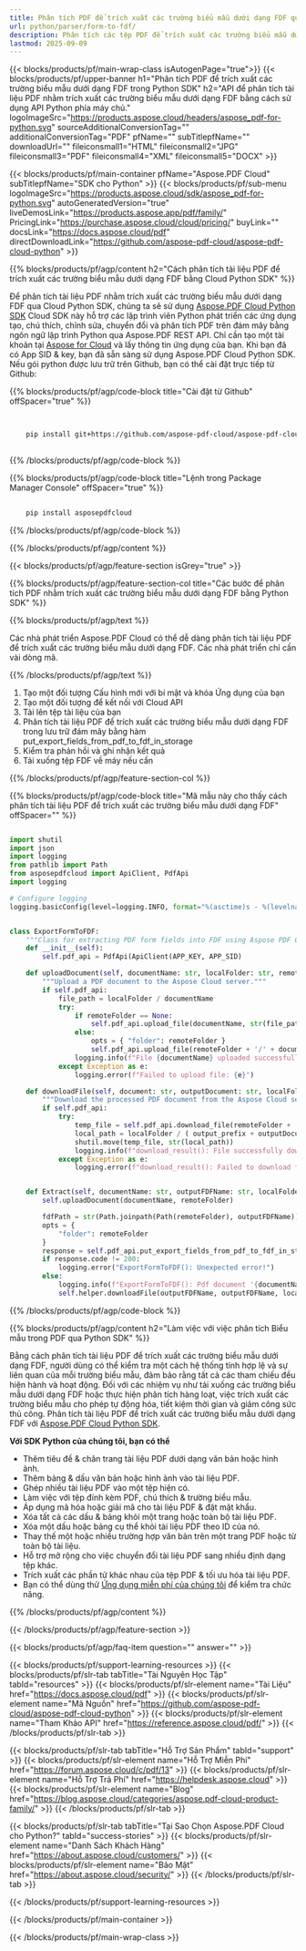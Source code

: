 ```yaml
---
title: Phân tích PDF để trích xuất các trường biểu mẫu dưới dạng FDF qua Cloud Python SDK
url: python/parser/form-to-fdf/
description: Phân tích các tệp PDF để trích xuất các trường biểu mẫu dưới dạng FDF bằng cách sử dụng Aspose.PDF Cloud SDK cho Python. Nâng cao khả năng khám phá và lập chỉ mục.
lastmod: 2025-09-09
---
```


{{< blocks/products/pf/main-wrap-class isAutogenPage="true">}}
{{< blocks/products/pf/upper-banner h1="Phân tích PDF để trích xuất các trường biểu mẫu dưới dạng FDF trong Python SDK" h2="API để phân tích tài liệu PDF nhằm trích xuất các trường biểu mẫu dưới dạng FDF bằng cách sử dụng API Python phía máy chủ." logoImageSrc="https://products.aspose.cloud/headers/aspose_pdf-for-python.svg" sourceAdditionalConversionTag="" additionalConversionTag="PDF" pfName="" subTitlepfName="" downloadUrl="" fileiconsmall1="HTML" fileiconsmall2="JPG" fileiconsmall3="PDF" fileiconsmall4="XML" fileiconsmall5="DOCX" >}}

{{< blocks/products/pf/main-container pfName="Aspose.PDF Cloud" subTitlepfName="SDK cho Python" >}}
{{< blocks/products/pf/sub-menu logoImageSrc="https://products.aspose.cloud/sdk/aspose_pdf-for-python.svg"
autoGeneratedVersion="true"
liveDemosLink="https://products.aspose.app/pdf/family/" PricingLink="https://purchase.aspose.cloud/cloud/pricing/" buyLink="" docsLink="https://docs.aspose.cloud/pdf"  directDownloadLink="https://github.com/aspose-pdf-cloud/aspose-pdf-cloud-python" >}}

{{% blocks/products/pf/agp/content h2="Cách phân tích tài liệu PDF để trích xuất các trường biểu mẫu dưới dạng FDF bằng Cloud Python SDK" %}}

Để phân tích tài liệu PDF nhằm trích xuất các trường biểu mẫu dưới dạng FDF qua Cloud Python SDK, chúng ta sẽ sử dụng
[Aspose.PDF Cloud Python SDK](https://products.aspose.cloud/pdf/python/)
Cloud SDK này hỗ trợ các lập trình viên Python phát triển các ứng dụng tạo, chú thích, chỉnh sửa, chuyển đổi và phân tích PDF trên đám mây bằng ngôn ngữ lập trình Python qua Aspose.PDF REST API. Chỉ cần tạo một tài khoản tại [Aspose for Cloud](https://dashboard.aspose.cloud/#/apps) và lấy thông tin ứng dụng của bạn. Khi bạn đã có App SID & key, bạn đã sẵn sàng sử dụng Aspose.PDF Cloud Python SDK. Nếu gói python được lưu trữ trên Github, bạn có thể cài đặt trực tiếp từ Github:

{{% blocks/products/pf/agp/code-block title="Cài đặt từ Github" offSpacer="true" %}}

```bash

     
    pip install git+https://github.com/aspose-pdf-cloud/aspose-pdf-cloud-python.git
     

```

{{% /blocks/products/pf/agp/code-block %}}

{{% blocks/products/pf/agp/code-block title="Lệnh trong Package Manager Console" offSpacer="true" %}}

```bash
     
    pip install asposepdfcloud

```

{{% /blocks/products/pf/agp/code-block %}}

{{% /blocks/products/pf/agp/content %}}

{{< blocks/products/pf/agp/feature-section isGrey="true" >}}

{{% blocks/products/pf/agp/feature-section-col title="Các bước để phân tích PDF nhằm trích xuất các trường biểu mẫu dưới dạng FDF bằng Python SDK" %}}

{{% blocks/products/pf/agp/text %}}

Các nhà phát triển Aspose.PDF Cloud có thể dễ dàng phân tích tài liệu PDF để trích xuất các trường biểu mẫu dưới dạng FDF. Các nhà phát triển chỉ cần vài dòng mã.

{{% /blocks/products/pf/agp/text %}}

1. Tạo một đối tượng Cấu hình mới với bí mật và khóa Ứng dụng của bạn
1. Tạo một đối tượng để kết nối với Cloud API
1. Tải lên tệp tài liệu của bạn
1. Phân tích tài liệu PDF để trích xuất các trường biểu mẫu dưới dạng FDF trong lưu trữ đám mây bằng hàm put_export_fields_from_pdf_to_fdf_in_storage
1. Kiểm tra phản hồi và ghi nhận kết quả
1. Tải xuống tệp FDF về máy nếu cần

{{% /blocks/products/pf/agp/feature-section-col %}}

{{% blocks/products/pf/agp/code-block title="Mã mẫu này cho thấy cách phân tích tài liệu PDF để trích xuất các trường biểu mẫu dưới dạng FDF" offSpacer="" %}}

```python

import shutil
import json
import logging
from pathlib import Path
from asposepdfcloud import ApiClient, PdfApi
import logging

# Configure logging
logging.basicConfig(level=logging.INFO, format="%(asctime)s - %(levelname)s - %(message)s")


class ExportFormToFDF:
    """Class for extracting PDF form fields into FDF using Aspose PDF Cloud API."""
    def __init__(self):
        self.pdf_api = PdfApi(ApiClient(APP_KEY, APP_SID)

    def uploadDocument(self, documentName: str, localFolder: str, remoteFolder: str):
        """Upload a PDF document to the Aspose Cloud server."""
        if self.pdf_api:
            file_path = localFolder / documentName
            try:
                if remoteFolder == None:
                    self.pdf_api.upload_file(documentName, str(file_path))
                else:
                    opts = { "folder": remoteFolder }
                    self.pdf_api.upload_file(remoteFolder + '/' + documentName, file_path)
                logging.info(f"File {documentName} uploaded successfully.")
            except Exception as e:
                logging.error(f"Failed to upload file: {e}")

    def downloadFile(self, document: str, outputDocument: str, localFolder: Path, remoteFolder: str,  output_prefix: str):
        """Download the processed PDF document from the Aspose Cloud server."""
        if self.pdf_api:
            try:
                temp_file = self.pdf_api.download_file(remoteFolder + '/' + document)
                local_path = localFolder / ( output_prefix + outputDocument )
                shutil.move(temp_file, str(local_path))
                logging.info(f"download_result(): File successfully downloaded: {local_path}")
            except Exception as e:
                logging.error(f"download_result(): Failed to download file: {e}")


    def Extract(self, documentName: str, outputFDFName: str, localFolder: Path, remoteFolder: str ):
        self.uploadDocument(documentName, remoteFolder)

        fdfPath = str(Path.joinpath(Path(remoteFolder), outputFDFName))
        opts = {
            "folder": remoteFolder
        }
        response = self.pdf_api.put_export_fields_from_pdf_to_fdf_in_storage(documentName, fdfPath, **opts)
        if response.code != 200:
            logging.error("ExportFormToFDF(): Unexpected error!")
        else:
            logging.info(f"ExportFormToFDF(): Pdf document '{documentName}' form fields successfully exported to '{outputFDFName}' file.")
            self.helper.downloadFile(outputFDFName, outputFDFName, localFolder, remoteFolder, "")

```

{{% /blocks/products/pf/agp/code-block %}}

{{% blocks/products/pf/agp/content h2="Làm việc với việc phân tích Biểu mẫu trong PDF qua Python SDK" %}}

Bằng cách phân tích tài liệu PDF để trích xuất các trường biểu mẫu dưới dạng FDF, người dùng có thể kiểm tra một cách hệ thống tính hợp lệ và sự liên quan của mỗi trường biểu mẫu, đảm bảo rằng tất cả các tham chiếu đều hiện hành và hoạt động.​ Đối với các nhiệm vụ như tải xuống các trường biểu mẫu dưới dạng FDF hoặc thực hiện phân tích hàng loạt, việc trích xuất các trường biểu mẫu cho phép tự động hóa, tiết kiệm thời gian và giảm công sức thủ công.
Phân tích tài liệu PDF để trích xuất các trường biểu mẫu dưới dạng FDF với [Aspose.PDF Cloud Python SDK](https://products.aspose.cloud/pdf/python/).

**Với SDK Python của chúng tôi, bạn có thể**

+ Thêm tiêu đề & chân trang tài liệu PDF dưới dạng văn bản hoặc hình ảnh.
+ Thêm bảng & dấu văn bản hoặc hình ảnh vào tài liệu PDF.
+ Ghép nhiều tài liệu PDF vào một tệp hiện có.
+ Làm việc với tệp đính kèm PDF, chú thích & trường biểu mẫu.
+ Áp dụng mã hóa hoặc giải mã cho tài liệu PDF & đặt mật khẩu.
+ Xóa tất cả các dấu & bảng khỏi một trang hoặc toàn bộ tài liệu PDF.
+ Xóa một dấu hoặc bảng cụ thể khỏi tài liệu PDF theo ID của nó.
+ Thay thế một hoặc nhiều trường hợp văn bản trên một trang PDF hoặc từ toàn bộ tài liệu.
+ Hỗ trợ mở rộng cho việc chuyển đổi tài liệu PDF sang nhiều định dạng tệp khác.
+ Trích xuất các phần tử khác nhau của tệp PDF & tối ưu hóa tài liệu PDF.
+ Bạn có thể dùng thử [Ứng dụng miễn phí của chúng tôi](https://products.aspose.app/pdf/) để kiểm tra chức năng.

{{% /blocks/products/pf/agp/content %}}

{{< /blocks/products/pf/agp/feature-section >}}

{{< blocks/products/pf/agp/faq-item question="" answer="" >}}

{{< blocks/products/pf/support-learning-resources >}}
{{< blocks/products/pf/slr-tab tabTitle="Tài Nguyên Học Tập" tabId="resources" >}}
{{< blocks/products/pf/slr-element name="Tài Liệu" href="https://docs.aspose.cloud/pdf" >}}
{{< blocks/products/pf/slr-element name="Mã Nguồn" href="https://github.com/aspose-pdf-cloud/aspose-pdf-cloud-python" >}}
{{< blocks/products/pf/slr-element name="Tham Khảo API" href="https://reference.aspose.cloud/pdf/" >}}
{{< /blocks/products/pf/slr-tab >}}

{{< blocks/products/pf/slr-tab tabTitle="Hỗ Trợ Sản Phẩm" tabId="support" >}}
{{< blocks/products/pf/slr-element name="Hỗ Trợ Miễn Phí" href="https://forum.aspose.cloud/c/pdf/13" >}}
{{< blocks/products/pf/slr-element name="Hỗ Trợ Trả Phí" href="https://helpdesk.aspose.cloud" >}}
{{< blocks/products/pf/slr-element name="Blog" href="https://blog.aspose.cloud/categories/aspose.pdf-cloud-product-family/" >}}
{{< /blocks/products/pf/slr-tab >}}

{{< blocks/products/pf/slr-tab tabTitle="Tại Sao Chọn Aspose.PDF Cloud cho Python?" tabId="success-stories" >}}
{{< blocks/products/pf/slr-element name="Danh Sách Khách Hàng" href="https://about.aspose.cloud/customers/" >}}
{{< blocks/products/pf/slr-element name="Bảo Mật" href="https://about.aspose.cloud/security/" >}}
{{< /blocks/products/pf/slr-tab >}}

{{< /blocks/products/pf/support-learning-resources >}}

{{< /blocks/products/pf/main-container >}}

{{< /blocks/products/pf/main-wrap-class >}}






